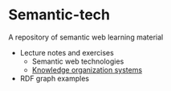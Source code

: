 # Semantic-tech

A repository of semantic web learning material

- Lecture notes and exercises
  - Semantic web technologies 
  - [Knowledge organization systems](https://github.com/cui-ke/semantic-tech/tree/main/courses/Knowledge%20Organisation%20Systems)
- RDF graph examples





